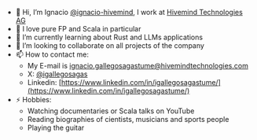 - 👋 Hi, I’m Ignacio [@ignacio-hivemind](https://github.com/ignacio-hivemind), I work at [Hivemind Technologies AG](https://github.com/HivemindTechnologies)
- 👀 I love pure FP and Scala in particular
- 🌱 I’m currently learning about Rust and LLMs applications
- 💞️ I’m looking to collaborate on all projects of the company
- 📫 How to contact me:
  - My E-mail is [ignacio.gallegosagastume@hivemindtechnologies.com](mailto:ignacio.gallegosagastume@hivemindtechnologies.com)
  - X: [@igallegosagas](https://x.com/igallegosagas)
  - Linkedin: [https://www.linkedin.com/in/igallegosagastume/](https://www.linkedin.com/in/igallegosagastume/)
- ⚡ Hobbies:
  - Watching documentaries or Scala talks on YouTube
  - Reading biographies of cientists, musicians and sports people
  - Playing the guitar
  

<!---
ignacio-hivemind/ignacio-hivemind is a ✨ special ✨ repository because its `README.md` (this file) appears on your GitHub profile.
You can click the Preview link to take a look at your changes.
--->
